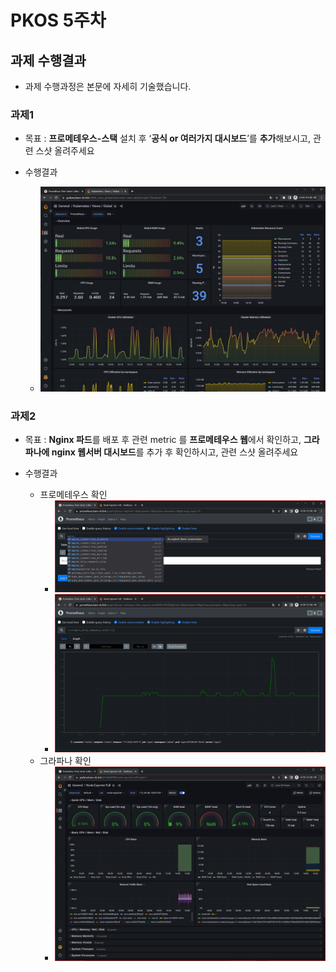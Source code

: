 # PKOS 5주차

## 과제 수행결과

- 과제 수행과정은 본문에 자세히 기술했습니다.

### 과제1

- 목표 : **프로메테우스-스택** 설치 후 ‘**공식 or 여러가지 대시보드**’를 **추가**해보시고, 관련 스샷 올려주세요

- 수행결과
  - ![image-20230213164331816](img/image-20230213164331816.png)


### 과제2

- 목표 : **Nginx 파드**를 배포 후 관련 metric 를 **프로메테우스 웹**에서 확인하고, **그라파나에 nginx 웹서버 대시보드**를 추가 후 확인하시고, 관련 스샷 올려주세요

- 수행결과
  - 프로메테우스 확인
    - ![image-20230213165357693](img/image-20230213165357693.png)
    - ![image-20230213165404422](img/image-20230213165404422.png)
  - 그라파나 확인
    - ![image-20230213165440421](img/image-20230213165440421.png)


